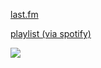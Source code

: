 [last.fm](https://www.last.fm/user/awintersball)

[playlist (via spotify)](https://open.spotify.com/playlist/2zXPW10Tb08Hh4fmcgRs7n?si=ec48bc8c97b943e3)

![](https://web.archive.org/web/20091028104131/http://geocities.com/rockm59/felixcat.gif)
